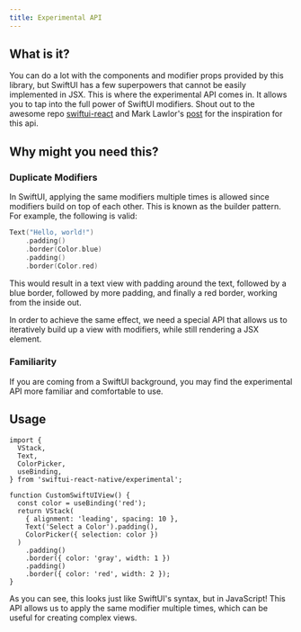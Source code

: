 ```yaml
---
title: Experimental API
---
```


## What is it?

You can do a lot with the components and modifier props provided by this library, but SwiftUI has a few superpowers that cannot be easily implemented in JSX. This is where the experimental API comes in. It allows you to tap into the full power of SwiftUI modifiers. Shout out to the awesome repo [swiftui-react](https://github.com/tarngerine/swiftui-react/tree/main) and Mark Lawlor's [post](https://x.com/mark__lawlor/status/1755721514643832854?s=20) for the inspiration for this api.

## Why might you need this?

### Duplicate Modifiers

In SwiftUI, applying the same modifiers multiple times is allowed since modifiers build on top of each other. This is known as the builder pattern. For example, the following is valid:

```swift
Text("Hello, world!")
    .padding()
    .border(Color.blue)
    .padding()
    .border(Color.red)
```

This would result in a text view with padding around the text, followed by a blue border, followed by more padding, and finally a red border, working from the inside out.

In order to achieve the same effect, we need a special API that allows us to iteratively build up a view with modifiers, while still rendering a JSX element.

### Familiarity

If you are coming from a SwiftUI background, you may find the experimental API more familiar and comfortable to use.

## Usage

```tsx
import {
  VStack,
  Text,
  ColorPicker,
  useBinding,
} from 'swiftui-react-native/experimental';

function CustomSwiftUIView() {
  const color = useBinding('red');
  return VStack(
    { alignment: 'leading', spacing: 10 },
    Text('Select a Color').padding(),
    ColorPicker({ selection: color })
  )
    .padding()
    .border({ color: 'gray', width: 1 })
    .padding()
    .border({ color: 'red', width: 2 });
}
```

As you can see, this looks just like SwiftUI's syntax, but in JavaScript! This API allows us to apply the same modifier multiple times, which can be useful for creating complex views.
